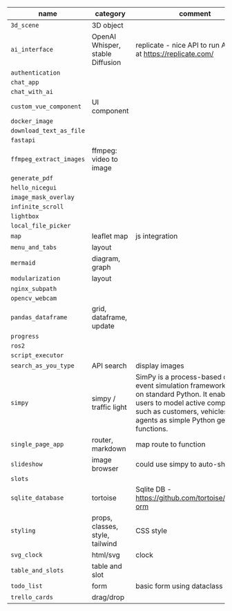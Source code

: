 |  name  |  category  |  comment  | 
| ----------- | ----------- | ----------- |
| `3d_scene`     |  3D object  |    |
| `ai_interface`     |  OpenAI Whisper, stable Diffusion  |  replicate - nice API to run AI models at https://replicate.com/  |
| `authentication`     |    |    |
| `chat_app`     |    |    |
| `chat_with_ai`     |    |    |
| `custom_vue_component`     | UI component    |    |
| `docker_image`     |    |    |
| `download_text_as_file`     |    |    |
| `fastapi`     |    |    |
| `ffmpeg_extract_images`     |  ffmpeg: video to image  |    |
| `generate_pdf`     |    |    |
| `hello_nicegui`     |    |    |
| `image_mask_overlay`     |    |    |
| `infinite_scroll`     |    |    |
| `lightbox`     |    |    |
| `local_file_picker`     |    |    |
| `map`     | leaflet map  | js integration    |
| `menu_and_tabs`     |  layout  |    |
| `mermaid`     |  diagram, graph  |    |
| `modularization`     | layout   |    |
| `nginx_subpath`     |    |    |
| `opencv_webcam`     |    |    |
| `pandas_dataframe`     | grid, dataframe, update   |    |
| `progress`     |    |    |
| `ros2`     |    |    |
| `script_executor`     |    |    |
| `search_as_you_type`     |  API search  | display images    |
| `simpy`     |  simpy / traffic light  | SimPy is a process-based discrete-event simulation framework based on standard Python. It enables users to model active components such as customers, vehicles, or agents as simple Python generator functions.   |
| `single_page_app`     |  router, markdown  | map route to function   |
| `slideshow`     |  image browser   |  could use simpy to auto-show  |
| `slots`     |    |    |
| `sqlite_database`     | tortoise   | Sqlite DB - https://github.com/tortoise/tortoise-orm    |
| `styling`     |  props, classes, style, tailwind  | CSS style   |
| `svg_clock`     |  html/svg  | clock   |
| `table_and_slots`     |  table and slot |    |
| `todo_list`     | form  |  basic form using dataclass   |
| `trello_cards`     |  drag/drop |    |
